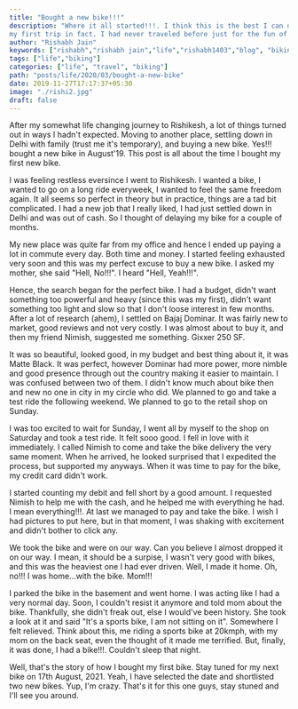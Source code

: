 ```yaml
---
title: "Bought a new bike!!!"
description: "Where it all started!!!. I think this is the best I can describe that journey. My first solo trip, 
my first trip in fact. I had never traveled before just for the fun of it. Every place I had visited earlier was either for work or family obligations. This was my first trip for fun, for leisure, for me. My solo one day trip to Rishikesh"
author: "Rishabh Jain"
keywords: ["rishabh","rishabh jain","life","rishabh1403","blog", "biking", "rishikesh trip", "solo trip"]
tags: ["life","biking"]
categories: ["life", "travel", "biking"]
path: "posts/life/2020/03/bought-a-new-bike"
date: 2019-11-27T17:17:37+05:30
image: "./rishi2.jpg"
draft: false
---
```

After my somewhat life changing journey to Rishikesh, a lot of things turned out
in ways I hadn't expected. Moving to another place, settling down in Delhi with
family (trust me it's temporary), and buying a new bike. Yes!!! bought a new
bike in August'19. This post is all about the time I bought my first new bike.

I was feeling restless eversince I went to Rishikesh. I wanted a bike, I wanted
to go on a long ride everyweek, I wanted to feel the same freedom again. It all
seems so perfect in theory but in practice, things are a tad bit complicated. I
had a new job that I really liked, I had just settled down in Delhi and was out
of cash. So I thought of delaying my bike for a couple of months.

My new place was quite far from my office and hence I ended up paying a lot in
commute every day. Both time and money. I started feeling exhausted very soon
and this was my perfect excuse to buy a new bike. I asked my mother, she said
"Hell, No!!!". I heard "Hell, Yeah!!!". 

Hence, the search began for the perfect bike. I had a budget, didn't want
something too powerful and heavy (since this was my first), didn't want
something too light and slow so that I don't loose interest in few months. After
a lot of research (ahem), I settled on Bajaj Dominar. It was fairly new to
market, good reviews and not very costly. I was almost about to buy it, and then
my friend Nimish, suggested me something. Gixxer 250 SF. 

It was so beautiful, looked good, in my budget and best thing about it, it was
Matte Black. It was perfect, however Dominar had more power, more nimble and
good presence through out the country making it easier to maintain. I was
confused between two of them. I didn't know much about bike then and new no one
in city in my circle who did. We planned to go and take a test ride the
following weekend. We planned to go to the retail shop on Sunday. 

I was too excited to wait for Sunday, I went all by myself to the shop on
Saturday and took a test ride. It felt sooo good. I fell in love with it
immediately. I called Nimish to come and take the bike delivery the very same
moment. When he arrived, he looked surprised that I expedited the process, but
supported my anyways. When it was time to pay for the bike, my credit card
didn't work.

I started counting my debit and fell short by a good amount. I requested Nimish
to help me with the cash, and he helped me with everything he had. I mean
everything!!!. At last we managed to pay and take the bike. I wish I had
pictures to put here, but in that moment, I was shaking with excitement and
didn't bother to click any. 

We took the bike and were on our way. Can you believe I almost dropped it on our
way. I mean, it should be a surpise, I wasn't very good with bikes, and this was
the heaviest one I had ever driven. Well, I made it home. Oh, no!!! I was
home...with the bike. Mom!!!

I parked the bike in the basement and went home. I was acting like I had a very
normal day. Soon, I couldn't resist it anymore and told mom about the bike.
Thankfully, she didn't freak out, else I would've been history. She took a look
at it and said "It's a sports bike, I am not sitting on it". Somewhere I felt
relieved. Think about this, me riding a sports bike at 20kmph, with my mom on
the back seat, even the thought of it made me terrified. But, finally, it was
done, I had a bike!!!. Couldn't sleep that night.

Well, that's the story of how I bought my first bike. Stay tuned for my next
bike on 17th August, 2021. Yeah, I have selected the date and shortlisted two
new bikes. Yup, I'm crazy.
That's it for this one guys, stay stuned and I'll see you around.